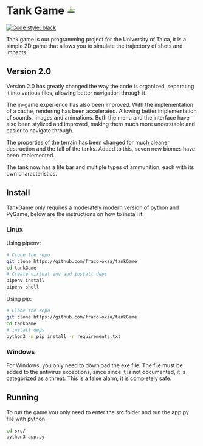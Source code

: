# Tank Game ![Game Icon](resources/images/tankIcon.png)
[![Code style: black](https://img.shields.io/badge/code%20style-black-000000.svg)](https://github.com/psf/black)

Tank game is our programming project for the University of Talca, it is a simple
2D game that allows you to simulate the trajectory of shots and impacts.

## Version 2.0

Version 2.0 has greatly changed the way the code is organized, separating it into various files, 
allowing better navigation through it.

The in-game experience has also been improved. With the implementation of a cache, rendering has been accelerated. 
Allowing better implementation of sounds, images and animations. Both the menu and the interface have also been stylized and improved, 
making them much more understable and easier to navigate through.

The properties of the terrain has been changed for much cleaner destruction and the fall of the tanks. 
Added to this, seven new biomes have been implemented.

The tank now has a life bar and multiple types of ammunition, each with its own characteristics.


## Install

TankGame only requires a moderately modern version of python and PyGame, below
are the instructions on how to install it.


### Linux

Using pipenv:

```bash
# Clone the repo
git clone https://github.com/fraco-oxza/tankGame
cd tankGame
# Create virtual env and install deps
pipenv install
pipenv shell
```

Using pip:

```bash
# Clone the repo
git clone https://github.com/fraco-oxza/tankGame
cd tankGame
# install deps
python3 -m pip install -r requirements.txt
```

### Windows

For Windows, you only need to download the exe file. 
The file must be added to the antivirus exceptions, since since it is not documented, 
it is categorized as a threat. This is a false alarm, it is completely safe.

## Running

To run the game you only need to enter the src folder and run the app.py file
with python

```bash
cd src/
python3 app.py
```

